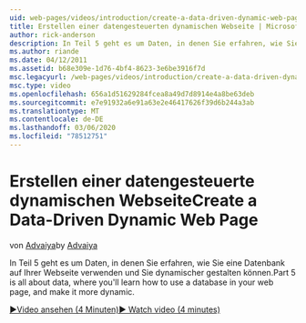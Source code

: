 ```yaml
---
uid: web-pages/videos/introduction/create-a-data-driven-dynamic-web-page
title: Erstellen einer datengesteuerten dynamischen Webseite | Microsoft-Dokumentation
author: rick-anderson
description: In Teil 5 geht es um Daten, in denen Sie erfahren, wie Sie eine Datenbank auf Ihrer Webseite verwenden und Sie dynamischer gestalten können.
ms.author: riande
ms.date: 04/12/2011
ms.assetid: b68e309e-1d76-4bf4-8623-3e6be3916f7d
msc.legacyurl: /web-pages/videos/introduction/create-a-data-driven-dynamic-web-page
msc.type: video
ms.openlocfilehash: 656a1d51629284fcea8a49d7d8914e4a8be63deb
ms.sourcegitcommit: e7e91932a6e91a63e2e46417626f39d6b244a3ab
ms.translationtype: MT
ms.contentlocale: de-DE
ms.lasthandoff: 03/06/2020
ms.locfileid: "78512751"
---
```

# <a name="create-a-data-driven-dynamic-web-page"></a><span data-ttu-id="125f8-103">Erstellen einer datengesteuerte dynamischen Webseite</span><span class="sxs-lookup"><span data-stu-id="125f8-103">Create a Data-Driven Dynamic Web Page</span></span>

<span data-ttu-id="125f8-104">von [Advaiya](https://twitter.com/Advaiyasolns)</span><span class="sxs-lookup"><span data-stu-id="125f8-104">by [Advaiya](https://twitter.com/Advaiyasolns)</span></span>

<span data-ttu-id="125f8-105">In Teil 5 geht es um Daten, in denen Sie erfahren, wie Sie eine Datenbank auf Ihrer Webseite verwenden und Sie dynamischer gestalten können.</span><span class="sxs-lookup"><span data-stu-id="125f8-105">Part 5 is all about data, where you'll learn how to use a database in your web page, and make it more dynamic.</span></span>

[<span data-ttu-id="125f8-106">&#9654;Video ansehen (4 Minuten)</span><span class="sxs-lookup"><span data-stu-id="125f8-106">&#9654; Watch video (4 minutes)</span></span>](https://channel9.msdn.com/Blogs/ASP-NET-Site-Videos/create-a-data-driven-dynamic-web-page)

